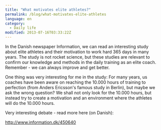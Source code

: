 ```yaml
---
title: "What motivates elite athletes?"
permalink: /blog/what-motivates-elite-athletes
language: en
category:
  - Daily life
modified: 2013-07-16T03:33:22Z
---
```


In the Danish newspaper Information, we can read an interesting study about elite athletes and their motivation to work hard 365 days in many years. The study is not rocket science, but these studies are relevant to confirm our knowledge and methods in the daily training as an elite coach. Remember - we can always improve and get better.

One thing was very interesting for me in the study: For many years, us coaches have been aware on reaching the 10.000 hours of training to perfection (from Anders Ericsson's famous study in Berlin), but maybe we ask the wrong question? We shall not only look for the 10.000 hours, but instead try to create a motivation and an environment where the athletes will do the 10.000 hours.

Very interesting debate - read more here (on Danish):

http://www.information.dk/450640
